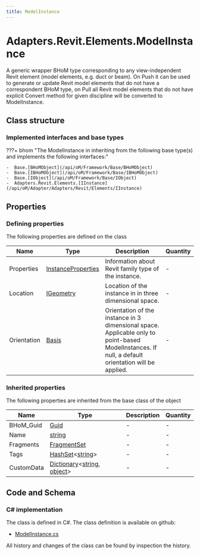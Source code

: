 ```yaml
---
title: ModelInstance
---
```


# Adapters.Revit.Elements.ModelInstance

A generic wrapper BHoM type corresponding to any view-independent Revit element (model elements, e.g. duct or beam). On Push it can be used to generate or update Revit model elements that do not have a correspondent BHoM type, on Pull all Revit model elements that do not have explicit Convert method for given discipline will be converted to ModelInstance.

## Class structure

### Implemented interfaces and base types

???+ bhom "The ModelInstance in inheriting from the following base type(s) and implements the following interfaces:"

    -  Base.[BHoMObject](/api/oM/Framework/Base/BHoMObject)
    -  Base.[IBHoMObject](/api/oM/Framework/Base/IBHoMObject)
    -  Base.[IObject](/api/oM/Framework/Base/IObject)
    -  Adapters.Revit.Elements.[IInstance](/api/oM/Adapter/Adapters/Revit/Elements/IInstance)


## Properties



### Defining properties

The following properties are defined on the class

| Name             | Type             | Description      | Quantity         |
|------------------|------------------|------------------|------------------|
| Properties | [InstanceProperties](/api/oM/Adapter/Adapters/Revit/Properties/InstanceProperties) | Information about Revit family type of the instance. | - |
| Location | [IGeometry](/api/oM/Dimensional/Geometry/IGeometry) | Location of the instance in in three dimensional space. | - |
| Orientation | [Basis](/api/oM/Dimensional/Geometry/Basis) | Orientation of the instance in 3 dimensional space. Applicable only to point-based ModelInstances. If null, a default orientation will be applied. | - |


### Inherited properties
The following properties are inherited from the base class of the object

| Name             | Type             | Description      | Quantity         |
|------------------|------------------|------------------|------------------|
| BHoM_Guid | [Guid](https://learn.microsoft.com/en-us/dotnet/api/System.Guid?view=netstandard-2.0) | - | - |
| Name | [string](https://learn.microsoft.com/en-us/dotnet/api/System.String?view=netstandard-2.0) | - | - |
| Fragments | [FragmentSet](/api/oM/Framework/Base/FragmentSet) | - | - |
| Tags | [HashSet](https://learn.microsoft.com/en-us/dotnet/api/System.Collections.Generic.HashSet-1?view=netstandard-2.0)&lt;[string](https://learn.microsoft.com/en-us/dotnet/api/System.String?view=netstandard-2.0)&gt; | - | - |
| CustomData | [Dictionary](https://learn.microsoft.com/en-us/dotnet/api/System.Collections.Generic.Dictionary-2?view=netstandard-2.0)&lt;[string](https://learn.microsoft.com/en-us/dotnet/api/System.String?view=netstandard-2.0), [object](https://learn.microsoft.com/en-us/dotnet/api/System.Object?view=netstandard-2.0)&gt; | - | - |


## Code and Schema

### C# implementation

The class is defined in C#. The class definition is available on github:

- [ModelInstance.cs](https://github.com/BHoM/Revit_Toolkit/blob/develop/Revit_oM/Elements/ModelInstance.cs)

All history and changes of the class can be found by inspection the history.
